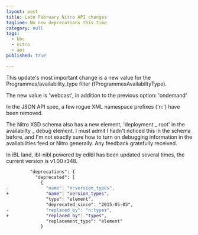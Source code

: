 ```yaml
---
layout: post
title: Late February Nitro API changes
tagline: No new deprecations this time
category: null
tags:
  - bbc
  - nitro
  - api
published: true

---
```

This update's most important change is a new value for the Programmes/availability_type filter (fProgrammesAvailabiltyType).

The new value is 'webcast', in addition to the previous option: 'ondemand'

In the JSON API spec, a few rogue XML namespace prefixes ('n:') have been removed.

The Nitro XSD schema also has a new element, 'deployment _ root' in the availabilty _ debug element. I must admit I hadn't noticed this in the schema before, and I'm not exactly sure how to turn on debugging information in the availabilities feed or Nitro generally. Any feedback gratefully received.

In iBL land, ibl-nibl powered by edibl has been updated several times, the current version is v1.00 r348.

```diff
         "deprecations": {
           "deprecated": [
             {
-              "name": "n:version_types",
+              "name": "version_types",
               "type": "element",
               "deprecated_since": "2015-05-05",
-              "replaced_by": "n:types",
+              "replaced_by": "types",
               "replacement_type": "element"
             }
```